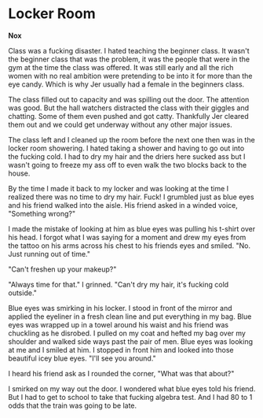 # Locker Room

**Nox**

Class was a fucking disaster.  I hated teaching the beginner class.  It wasn't the beginner class that was the problem, it was the people that were in the gym at the time the class was offered.  It was still early and all the rich women with no real ambition were pretending to be into it for more than the eye candy.  Which is why Jer usually had a female in the beginners class.

The class filled out to capacity and was spilling out the door.  The attention was good.  But the hall watchers distracted the class with their giggles and chatting.  Some of them even pushed and got catty.  Thankfully Jer cleared them out and we could get underway without any other major issues.

The class left and I cleaned up the room before the next one then was in the locker room showering.  I hated taking a shower and having to go out into the fucking cold.  I had to dry my hair and the driers here sucked ass but I wasn't going to freeze my ass off to even walk the two blocks back to the house.

By the time I made it back to my locker and was looking at the time I realized there was no time to dry my hair.  Fuck!  I grumbled just as blue eyes and his friend walked into the aisle.  His friend asked in a winded voice, "Something wrong?"

I made the mistake of looking at him as blue eyes was pulling his t-shirt over his head.  I forgot what I was saying for a moment and drew my eyes from the tattoo on his arms across his chest to his friends eyes and smiled.  "No.  Just running out of time."

"Can't freshen up your makeup?"

"Always time for that."  I grinned.  "Can't dry my hair, it's fucking cold outside."

Blue eyes was smirking in his locker.  I stood in front of the mirror and applied the eyeliner in a fresh clean line and put everything in my bag.  Blue eyes was wrapped up in a towel around his waist and his friend was chuckling as he disrobed.  I pulled on my coat and hefted my bag over my shoulder and walked side ways past the pair of men.  Blue eyes was looking at me and I smiled at him.  I stopped in front him and looked into those beautiful icey blue eyes.  "I'll see you around."

I heard his friend ask as I rounded the corner, "What was that about?"

I smirked on my way out the door.  I wondered what blue eyes told his friend.  But I had to get to school to take that fucking algebra test. And I had 80 to 1 odds that the train was going to be late.